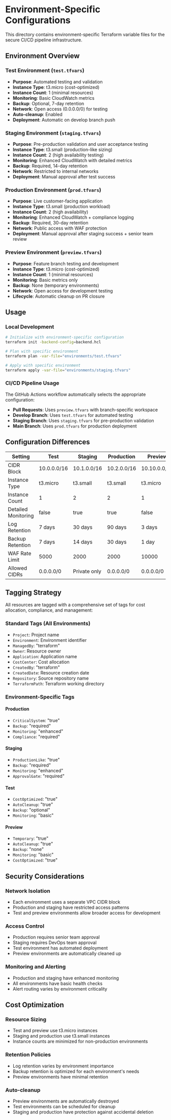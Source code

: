 # Environment-Specific Configurations

This directory contains environment-specific Terraform variable files for the secure CI/CD pipeline infrastructure.

## Environment Overview

### Test Environment (`test.tfvars`)
- **Purpose**: Automated testing and validation
- **Instance Type**: t3.micro (cost-optimized)
- **Instance Count**: 1 (minimal resources)
- **Monitoring**: Basic CloudWatch metrics
- **Backup**: Optional, 7-day retention
- **Network**: Open access (0.0.0.0/0) for testing
- **Auto-cleanup**: Enabled
- **Deployment**: Automatic on develop branch push

### Staging Environment (`staging.tfvars`)
- **Purpose**: Pre-production validation and user acceptance testing
- **Instance Type**: t3.small (production-like sizing)
- **Instance Count**: 2 (high availability testing)
- **Monitoring**: Enhanced CloudWatch with detailed metrics
- **Backup**: Required, 14-day retention
- **Network**: Restricted to internal networks
- **Deployment**: Manual approval after test success

### Production Environment (`prod.tfvars`)
- **Purpose**: Live customer-facing application
- **Instance Type**: t3.small (production workload)
- **Instance Count**: 2 (high availability)
- **Monitoring**: Enhanced CloudWatch + compliance logging
- **Backup**: Required, 30-day retention
- **Network**: Public access with WAF protection
- **Deployment**: Manual approval after staging success + senior team review

### Preview Environment (`preview.tfvars`)
- **Purpose**: Feature branch testing and development
- **Instance Type**: t3.micro (cost-optimized)
- **Instance Count**: 1 (minimal resources)
- **Monitoring**: Basic metrics only
- **Backup**: None (temporary environments)
- **Network**: Open access for development testing
- **Lifecycle**: Automatic cleanup on PR closure

## Usage

### Local Development
```bash
# Initialize with environment-specific configuration
terraform init -backend-config=backend.hcl

# Plan with specific environment
terraform plan -var-file="environments/test.tfvars"

# Apply with specific environment
terraform apply -var-file="environments/staging.tfvars"
```

### CI/CD Pipeline Usage
The GitHub Actions workflow automatically selects the appropriate configuration:

- **Pull Requests**: Uses `preview.tfvars` with branch-specific workspace
- **Develop Branch**: Uses `test.tfvars` for automated testing
- **Staging Branch**: Uses `staging.tfvars` for pre-production validation
- **Main Branch**: Uses `prod.tfvars` for production deployment

## Configuration Differences

| Setting | Test | Staging | Production | Preview |
|---------|------|---------|------------|---------|
| CIDR Block | 10.0.0.0/16 | 10.1.0.0/16 | 10.2.0.0/16 | 10.10.0.0/16 |
| Instance Type | t3.micro | t3.small | t3.small | t3.micro |
| Instance Count | 1 | 2 | 2 | 1 |
| Detailed Monitoring | false | true | true | false |
| Log Retention | 7 days | 30 days | 90 days | 3 days |
| Backup Retention | 7 days | 14 days | 30 days | 1 day |
| WAF Rate Limit | 5000 | 2000 | 2000 | 10000 |
| Allowed CIDRs | 0.0.0.0/0 | Private only | 0.0.0.0/0 | 0.0.0.0/0 |

## Tagging Strategy

All resources are tagged with a comprehensive set of tags for cost allocation, compliance, and management:

### Standard Tags (All Environments)
- `Project`: Project name
- `Environment`: Environment identifier
- `ManagedBy`: "terraform"
- `Owner`: Resource owner
- `Application`: Application name
- `CostCenter`: Cost allocation
- `CreatedBy`: "terraform"
- `CreatedDate`: Resource creation date
- `Repository`: Source repository name
- `TerraformPath`: Terraform working directory

### Environment-Specific Tags

#### Production
- `CriticalSystem`: "true"
- `Backup`: "required"
- `Monitoring`: "enhanced"
- `Compliance`: "required"

#### Staging
- `ProductionLike`: "true"
- `Backup`: "required"
- `Monitoring`: "enhanced"
- `ApprovalGate`: "required"

#### Test
- `CostOptimized`: "true"
- `AutoCleanup`: "true"
- `Backup`: "optional"
- `Monitoring`: "basic"

#### Preview
- `Temporary`: "true"
- `AutoCleanup`: "true"
- `Backup`: "none"
- `Monitoring`: "basic"
- `CostOptimized`: "true"

## Security Considerations

### Network Isolation
- Each environment uses a separate VPC CIDR block
- Production and staging have restricted access patterns
- Test and preview environments allow broader access for development

### Access Control
- Production requires senior team approval
- Staging requires DevOps team approval
- Test environment has automated deployment
- Preview environments are automatically cleaned up

### Monitoring and Alerting
- Production and staging have enhanced monitoring
- All environments have basic health checks
- Alert routing varies by environment criticality

## Cost Optimization

### Resource Sizing
- Test and preview use t3.micro instances
- Staging and production use t3.small instances
- Instance counts are minimized for non-production environments

### Retention Policies
- Log retention varies by environment importance
- Backup retention is optimized for each environment's needs
- Preview environments have minimal retention

### Auto-cleanup
- Preview environments are automatically destroyed
- Test environments can be scheduled for cleanup
- Staging and production have protection against accidental deletion